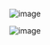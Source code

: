 ![image](https://github.com/user-attachments/assets/70eed3ca-ffb6-4b44-ac0d-96b60363c516)

![image](https://github.com/user-attachments/assets/abf7f930-a6a3-48f9-88ec-cea0f2600311)
